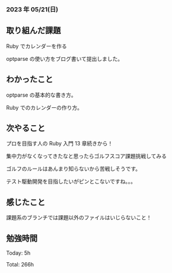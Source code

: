 ### 2023 年 05/21(日)

## 取り組んだ課題

Ruby でカレンダーを作る

optparse の使い方をブログ書いて提出しました。

## わかったこと

optparse の基本的な書き方。

Ruby でのカレンダーの作り方。

## 次やること

プロを目指す人の Ruby 入門 13 章続きから！

集中力がなくなってきたなと思ったらゴルフスコア課題挑戦してみる

ゴルフのルールはあんまり知らないから苦戦しそうです。

テスト駆動開発を目指したいがピンとこないですね。。。

## 感じたこと

課題系のブランチでは課題以外のファイルはいじらないこと！

## 勉強時間

Today: 5h

Total: 266h

